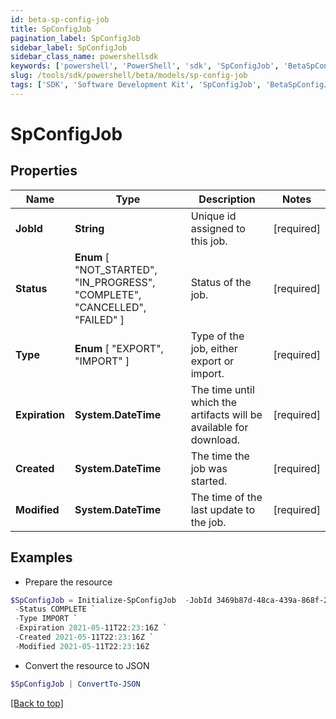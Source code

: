 ```yaml
---
id: beta-sp-config-job
title: SpConfigJob
pagination_label: SpConfigJob
sidebar_label: SpConfigJob
sidebar_class_name: powershellsdk
keywords: ['powershell', 'PowerShell', 'sdk', 'SpConfigJob', 'BetaSpConfigJob'] 
slug: /tools/sdk/powershell/beta/models/sp-config-job
tags: ['SDK', 'Software Development Kit', 'SpConfigJob', 'BetaSpConfigJob']
---
```



# SpConfigJob

## Properties

Name | Type | Description | Notes
------------ | ------------- | ------------- | -------------
**JobId** | **String** | Unique id assigned to this job. | [required]
**Status** |  **Enum** [  "NOT_STARTED",    "IN_PROGRESS",    "COMPLETE",    "CANCELLED",    "FAILED" ] | Status of the job. | [required]
**Type** |  **Enum** [  "EXPORT",    "IMPORT" ] | Type of the job, either export or import. | [required]
**Expiration** | **System.DateTime** | The time until which the artifacts will be available for download. | [required]
**Created** | **System.DateTime** | The time the job was started. | [required]
**Modified** | **System.DateTime** | The time of the last update to the job. | [required]

## Examples

- Prepare the resource
```powershell
$SpConfigJob = Initialize-SpConfigJob  -JobId 3469b87d-48ca-439a-868f-2160001da8c1 `
 -Status COMPLETE `
 -Type IMPORT `
 -Expiration 2021-05-11T22:23:16Z `
 -Created 2021-05-11T22:23:16Z `
 -Modified 2021-05-11T22:23:16Z
```

- Convert the resource to JSON
```powershell
$SpConfigJob | ConvertTo-JSON
```


[[Back to top]](#) 

